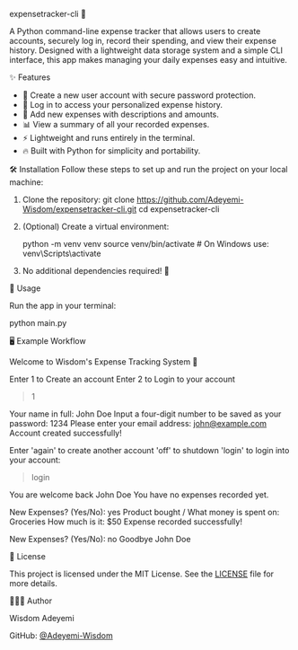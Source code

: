 expensetracker-cli 💸

A Python command-line expense tracker that allows users to create accounts, securely log in, record their spending, and view their expense history. Designed with a lightweight data storage system and a simple CLI interface, this app makes managing your daily expenses easy and intuitive.


✨ Features

- 📝 Create a new user account with secure password protection.
- 🔐 Log in to access your personalized expense history.
- 💸 Add new expenses with descriptions and amounts.
- 📊 View a summary of all your recorded expenses.
- ⚡ Lightweight and runs entirely in the terminal.
- 🔥 Built with Python for simplicity and portability.

🛠 Installation
Follow these steps to set up and run the project on your local machine:

1. Clone the repository:
   git clone https://github.com/Adeyemi-Wisdom/expensetracker-cli.git
   cd expensetracker-cli

2. (Optional) Create a virtual environment:

   python -m venv venv
   source venv/bin/activate  # On Windows use: venv\Scripts\activate

3. No additional dependencies required! 🎉

 🚀 Usage

Run the app in your terminal:

python main.py

🖥 Example Workflow

Welcome to Wisdom's Expense Tracking System 💸

Enter 1 to Create an account
Enter 2 to Login to your account
> 1

Your name in full: John Doe
Input a four-digit number to be saved as your password: 1234
Please enter your email address: john@example.com
Account created successfully!

Enter 'again' to create another account
'off' to shutdown
'login' to login into your account:
> login

You are welcome back John Doe
You have no expenses recorded yet.

New Expenses? (Yes/No): yes
Product bought / What money is spent on: Groceries
How much is it: $50
Expense recorded successfully!

New Expenses? (Yes/No): no
Goodbye John Doe

📝 License

This project is licensed under the MIT License.
See the [LICENSE](LICENSE) file for more details.

👩🏽‍💻 Author

Wisdom Adeyemi

GitHub: [@Adeyemi-Wisdom](https://github.com/Adeyemi-Wisdom)
